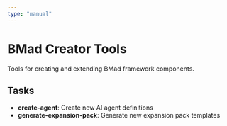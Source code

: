 ```yaml
---
type: "manual"
---
```


# BMad Creator Tools

Tools for creating and extending BMad framework components.

## Tasks

- **create-agent**: Create new AI agent definitions
- **generate-expansion-pack**: Generate new expansion pack templates
